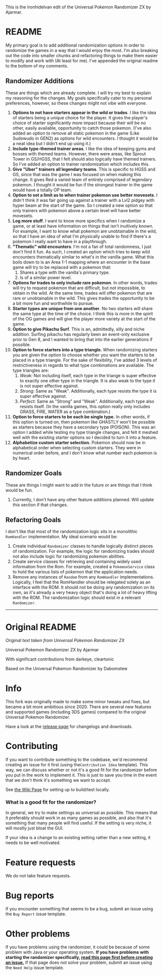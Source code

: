 This is the IronhideIvan edit of the Universal Pokemon Randomizer ZX by Ajarmar.

# README

My primary goal is to add additional randomization options in order to randomize the games in a way
that I would enjoy the most. I'm also breaking out the code into smaller chunks and refactoring things
to make them easier to modify and work with (At least for me). I've appended the original readme to the bottom of my
comments.

## Randomizer Additions
These are things which are already complete. I will try my best to explain my reasoning for the changes. My goals specifically cater to my personal preferences,
however, so these changes might not vibe with everyone.
1. __Options to not have starters appear in the wild or trades__. I like the idea of starters being a unique choice for the player.
It gives the player's choice of starter significantly more impact because their will be no other, easily available, opportunity
to catch those pokemon. (I've also added an option to remove all static pokemon in the game (Like Sudowudo in GEN2) as options for
wild encounters. I thought it would be a neat idea but I didn't end up using it.)
2. __Include type-themed trainer areas__. I like the idea of keeping gyms and bosses with themed teams. However, there
were areas, like Sprout Tower in GS/HGSS, that I felt should also logically have themed trainers. So I've added
an option to trainer randomization which includes this.
3. __Give "Uber" trainers all legendary teams__. This is specific to HGSS and GS, since that was the game I was focused on
when making this change. It gives Red a varied team of entirely comprised of legendary pokemon. I thought it would be fun if
the strongest trainer in the game would have a totally OP team.
4. __Option to set a limit as to when trainer pokemon use better movesets__. I didn't think it was fair going up against
a trainer with a Lvl2 pidgey with hyper beam at the start of the game. So I created a new option so that only trainers
with pokemon above a certain level will have better movesets.
5. __Log more stuff__. I want to know more specifics when I randomize a game, or at least have information on things
that isn't inuitively known. For example, I want to know what pokemon are unobtainable in the wild, so that I have an idea
of what I'm physically unable to find if there's a pokemon I really want to have in a playthrough.
6. __"Thematic" wild encounters__. I'm not a fan of total randomness, I just don't find it fun. As such, I created an option
which tries to keep wild encounters thematically similar to what's in the vanilla game. What this boils down to is an Area 1-1 mapping 
where an encounter in the base game will try to be replaced with a pokemon that:
   1. Shares a type with the vanilla's primary type.
   2. Is of a similar power level.
7. __Options for trades to only include rare pokemon__. In other words, trades will try to request pokemon that are difficult, but not impossible,
to obtain in the wild. At the same time, trades will offer pokemon that are rare or unobtainable in the wild. This gives trades the opportunity to be a 
bit more fun and worthwhile to pursue.
8. __Starter types are unique from one another__. No two starters will share the same type at the time of the choice. I think this is
more in the spirit of the OG games and will give the player more variety at the start of the game.
9. __Option to give Pikachu Surf__. This is an, admittedly, silly and niche addition. Surfing pikachu has regularly been an
event-only exclusive prior to Gen 8, and I wanted to bring that into the earlier generations if possible.
10. __Option to force starters into a type triangle.__ When randomizing starters you are given the option to choose
whether you want the starters to be placed in a type triangle. For the sake of flexibility, I've added 3 levels of restrictiveness
in regards to what type combinations are available. The type triangles are:
    1. _Weak:_ Not including itself, each type in the triange is super effective to exactly one other type in the triangle.
It is also weak to the type it is not super effective against.
    2. _Strong:_ Same as "Weak". Additionally, each type resists the type it is super effective against.
    3. _Perfect:_ Same as "Strong" and "Weak". Additionally, each type also resists itself. (In the vanilla games, this 
option really only includes GRASS, FIRE, WATER as a type combination.)
11. __Option to force starters to be each be single type.__ In other words, if this option is turned on, then pokemon like
GHASTLY won't be possible as starters because they have a secondary type (POISON). This was an option I added while testing my 
type triangle changes, and felt it meshed well with the existing starter options so I decided to turn it into a feature.
12. __Alphabetize custom starter selection.__ Pokemon should now be in alphabetical order when selecting custom starters.
They were in numerical order before, and I don't know what number each pokemon is by heart.

## Randomizer Goals
These are things I might want to add in the future or are things that I think would be fun.
1. Currently, I don't have any other feature additions planned. Will update this section if that changes.

## Refactoring Goals
I don't like that most of the randomization logic sits in a monolithic `RomHandler` implementation. My ideal scenario
would be:
1. Create individual `Randomizer` classes to handle logically distinct pieces of randomization. For example, the logic for
randomizing trades should not also include logic for randomizing pokemon abilities. 
2. Create service classes for retrieving and containing widely used information from the Rom. For example,
created a `PokemonService` class to hold the various lists of pokemon that the application needs.
3. Remove any instances of `Random` from any `RomHandler` implementations. Logically, I feel that the RomHandler
should be relegated solely as an interface with the ROM. It should not be doing any randomization on its own, as
it's already a very heavy object that's doing a lot of heavy lifting with the ROM. The randomization logic should
exist in a relevant `Randomizer`.

---
# Original README
_Original text taken from Universal Pokemon Randomizer ZX_

Universal Pokemon Randomizer ZX by Ajarmar

With significant contributions from darkeye, cleartonic

Based on the Universal Pokemon Randomizer by Dabomstew

# Info

This fork was originally made to make some minor tweaks and fixes, but became a bit more ambitious since 2020. There are several new features and supported games (including 3DS games) compared to the original Universal Pokemon Randomizer.

Have a look at the [release page](https://github.com/Ajarmar/universal-pokemon-randomizer-zx/releases) for changelogs and downloads.

# Contributing

If you want to contribute something to the codebase, we'd recommend creating an issue for it first (using the`Contribution Idea` template). This way, we can discuss whether or not it's a good fit for the randomizer before you put in the work to implement it. This is just to save you time in the event that we don't think it's something we want to accept.

See [the Wiki Page](https://github.com/Ajarmar/universal-pokemon-randomizer-zx/wiki/Building-Universal-Pokemon-Randomizer-ZX) for setting up to build/test locally.

### What is a good fit for the randomizer?

In general, we try to make settings as universal as possible. This means that it preferably should work in as many games as possible, and also that it's something that many people will find useful. If the setting is very niche, it will mostly just bloat the GUI.

If your idea is a change to an existing setting rather than a new setting, it needs to be well motivated.

# Feature requests

We do not take feature requests.

# Bug reports

If you encounter something that seems to be a bug, submit an issue using the `Bug Report` issue template.

# Other problems

If you have problems using the randomizer, it could be because of some problem with Java or your operating system. **If you have problems with starting the randomizer specifically, [read this page first before creating an issue.](https://github.com/Ajarmar/universal-pokemon-randomizer-zx/wiki/About-Java)** If that page does not solve your problem, submit an issue using the `Need Help` issue template.
